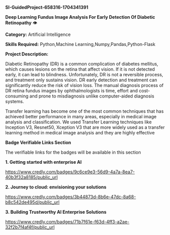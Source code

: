 **SI-GuidedProject-658316-1704341391**

**Deep Learning Fundus Image Analysis For Early Detection Of Diabetic Retinopathy** 👁

**Category:** Artificial Intelligence

**Skills Required:** Python,Machine Learning,Numpy,Pandas,Python-Flask

**Project Description:**

Diabetic Retinopathy (DR) is a common complication of diabetes mellitus, which causes lesions on the retina that affect vision. If it is not detected early, it can lead to blindness. Unfortunately, DR is not a reversible process, and treatment only sustains vision. DR early detection and treatment can significantly reduce the risk of vision loss. The manual diagnosis process of DR retina fundus images by ophthalmologists is time, effort and cost-consuming and prone to misdiagnosis unlike computer-aided diagnosis systems.

Transfer learning has become one of the most common techniques that has achieved better performance in many areas, especially in medical image analysis and classification. We used Transfer Learning techniques like Inception V3, Resnet50, Xception V3 that are more widely used as a transfer learning method in medical image analysis and they are highly effective


**Badge Verifiable Links Section**

The verifiable links for the badges will be available in this section

**1. Getting started with enterprise AI**

https://www.credly.com/badges/9c6ce9e3-56d9-4a7a-8ea7-40b3f32a8185/public_url

**2. Journey to cloud: envisioning your solutions**

https://www.credly.com/badges/3b44873d-8b6e-47dc-8a68-b8c542de495d/public_url

**3. Building Trustworthy AI Enterprise Solutions**

https://www.credly.com/badges/71b7f61e-f63d-4ff3-a2ae-32f2b7f4af4f/public_url

